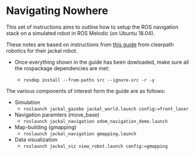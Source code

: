 # Navigating Nowhere

This set of instructions aims to outline how to setup the ROS navigation stack on a simulated robot in ROS Melodic (on Ubuntu 18.04). 

These notes are based on instructions from [this guide](https://www.clearpathrobotics.com/assets/guides/kinetic/ros/ROS%20Navigation%20Basics.html) from clearpath robotics for their jackal robot.

- Once everything shown in the guide has been dowloaded, make sure all the rospackage dependencies are met:

  - `rosdep install --from-paths src --ignore-src -r -y`

The various components of interest form the guide are as follows:
- Simulation
  - `roslaunch jackal_gazebo jackal_world.launch config:=front_laser`
- Navigation paramters (move_base)
  - `roslaunch jackal_navigation odom_navigation_demo.launch`
- Map-building (gmapping)
  - `roslaunch jackal_navigation gmapping.launch`
- Data visualization 
  - `roslaunch jackal_viz view_robot.launch config:=gmapping`
